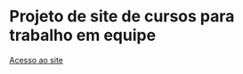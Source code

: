 # Projeto de site de cursos para trabalho em equipe

[Acesso ao site](https://fernando-fix.github.io/cursos/)